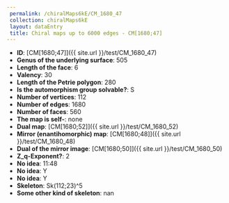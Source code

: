 ```yaml
--- 
 permalink: /chiralMaps6kE/CM_1680_47 
 collection: chiralMaps6kE
 layout: dataEntry
 title: Chiral maps up to 6000 edges - CM[1680;47]
---
```


- **ID**: [CM[1680;47]]({{ site.url }}/test/CM_1680_47)
- **Genus of the underlying surface**: 505
- **Length of the face**: 6
- **Valency**: 30
- **Length of the Petrie polygon**: 280
- **Is the automorphism group solvable?**: S
- **Number of vertices**: 112
- **Number of edges**: 1680
- **Number of faces**: 560
- **The map is self-**: none
- **Dual map**: [CM[1680;52]]({{ site.url }}/test/CM_1680_52)
- **Mirror (enantihomorphic) map**: [CM[1680;48]]({{ site.url }}/test/CM_1680_48)
- **Dual of the mirror image**: [CM[1680;50]]({{ site.url }}/test/CM_1680_50)
- **Z_q-Exponent?**: 2
- **No idea**:  11:48
- **No idea**: Y
- **No idea**: Y
- **Skeleton**: Sk(112;23)^5
- **Some other kind of skeleton**: nan
